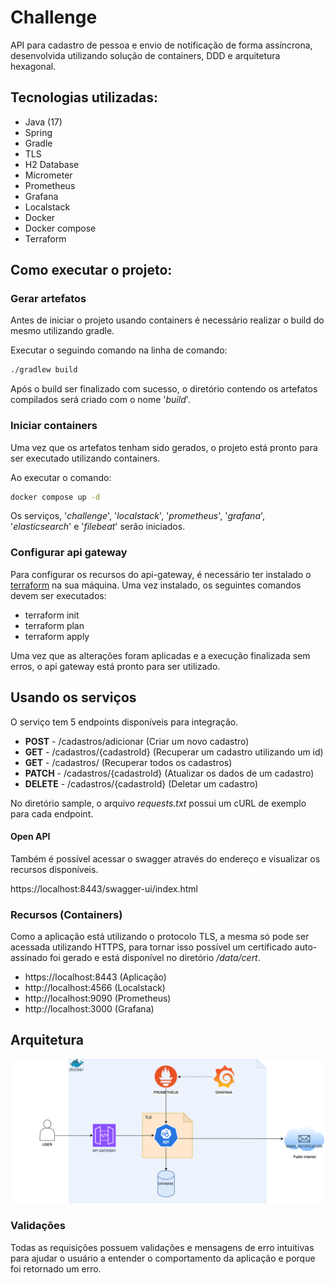 # Challenge

API para cadastro de pessoa e envio de notificação de forma assíncrona, desenvolvida utilizando solução de containers, DDD e arquitetura hexagonal.

## Tecnologias utilizadas:

- Java (17)
- Spring
- Gradle
- TLS
- H2 Database
- Micrometer
- Prometheus
- Grafana
- Localstack
- Docker
- Docker compose
- Terraform


## Como executar o projeto:

### Gerar artefatos

Antes de iniciar o projeto usando containers é necessário realizar o build do mesmo utilizando gradle.

Executar o seguindo comando na linha de comando:
```bash
./gradlew build
```

Após o build ser finalizado com sucesso, o diretório contendo os artefatos compilados será criado com o nome '_build_'.


### Iniciar containers

Uma vez que os artefatos tenham sido gerados, o projeto está pronto para ser executado utilizando containers.

Ao executar o comando:
```bash
docker compose up -d
```

Os serviços, '_challenge_', '_localstack_', '_prometheus_', '_grafana_', '_elasticsearch_' e '_filebeat_' serão iniciados.

### Configurar api gateway
Para configurar os recursos do api-gateway, é necessário ter instalado o [terraform](https://developer.hashicorp.com/terraform/install) na sua máquina.
Uma vez instalado, os seguintes comandos devem ser executados:

- terraform init
- terraform plan
- terraform apply

Uma vez que as alterações foram aplicadas e a execução finalizada sem erros, o api gateway está pronto para ser utilizado.


## Usando os serviços
O serviço tem 5 endpoints disponíveis para integração.

- **POST** - /cadastros/adicionar (Criar um novo cadastro)
- **GET** - /cadastros/{cadastroId} (Recuperar um cadastro utilizando um id)
- **GET** - /cadastros/ (Recuperar todos os cadastros)
- **PATCH** - /cadastros/{cadastroId} (Atualizar os dados de um cadastro)
- **DELETE** - /cadastros/{cadastroId} (Deletar um cadastro)

No diretório sample, o arquivo _requests.txt_ possui um cURL de exemplo para cada endpoint.

#### Open API

Também é possível acessar o swagger através do endereço e visualizar os recursos disponíveis.

https://localhost:8443/swagger-ui/index.html


### Recursos (Containers)

Como a aplicação está utilizando o protocolo TLS, a mesma só pode ser acessada utilizando HTTPS, 
para tornar isso possível um certificado auto-assinado foi gerado e está disponível no diretório _/data/cert_.

- https://localhost:8443 (Aplicação)
- http://localhost:4566 (Localstack)
- http://localhost:9090 (Prometheus)
- http://localhost:3000 (Grafana)


## Arquitetura

![Project architecture image.](challenge-diagram.png)


### Validações

Todas as requisições possuem validações e mensagens de erro intuitivas para ajudar o usuário a entender o 
comportamento da aplicação e porque foi retornado um erro.
